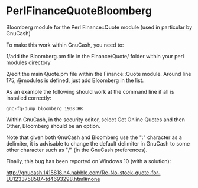 # PerlFinanceQuoteBloomberg
Bloomberg module for the Perl Finance::Quote module (used in particular by GnuCash)

To make this work within GnuCash, you need to:

1/add the Bloomberg.pm file in the Finance/Quote/ folder within your perl modules directory

2/edit the main Quote.pm file within the Finance::Quote module. Around line 175, @modules is defined, just add Bloomberg in the list.

As an example the following should work at the command line if all is installed correctly:

    gnc-fq-dump bloomberg 1938:HK

Within GnuCash, in the security editor, select Get Online Quotes and then Other, Bloomberg should be an option.

Note that given both GnuCash and Bloomberg use the ":" character as a delimiter, it is advisable to change the default delimiter in GnuCash to some other character such as "/" (in the GnuCash preferences).

Finally, this bug has been reported on Windows 10 (with a solution):

http://gnucash.1415818.n4.nabble.com/Re-No-stock-quote-for-LU1233758587-td4693298.html#none
